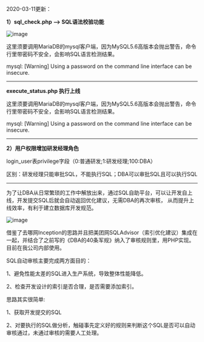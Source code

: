2020-03-11更新：

__1）sql_check.php --> SQL语法校验功能__

![image](https://raw.githubusercontent.com/hcymysql/sqlops/master/image/SQL%E8%AF%AD%E8%A8%80%E6%A0%A1%E9%AA%8C.png)

这里须要调用MariaDB的mysql客户端，因为MySQL5.6高版本会抛出警告，命令行里带密码不安全，会影响SQL语言检测结果。

mysql: [Warning] Using a password on the command line interface can be insecure.

---------------------------------------------------------------------------------------
__execute_status.php 执行上线__

这里须要调用MariaDB的mysql客户端，因为MySQL5.6高版本会抛出警告，命令行里带密码不安全，会影响SQL语言检测结果。

mysql: [Warning] Using a password on the command line interface can be insecure.

-----------------------------------------------------------------------------------------
__2）用户权限增加研发经理角色__

login_user表privilege字段（0:普通研发;1:研发经理;100:DBA）

区别：研发经理只能审批SQL，不能执行SQL；DBA可以审批SQL且可以执行SQL

----------------------------------------------------------------------------

为了让DBA从日常繁琐的工作中解放出来，通过SQL自助平台，可以让开发自上线，开发提交SQL后就会自动返回优化建议，无需DBA的再次审核，
从而提升上线效率，有利于建立数据库开发规范。

![image](https://raw.githubusercontent.com/hcymysql/sqlops/master/image/sqlops.png)

借鉴了去哪网Inception的思路并且把美团网SQLAdvisor（索引优化建议）集成在一起，并结合了之前写的《DBA的40条军规》纳入了审核规则里，用PHP实现。
目前在我公司内部使用。


SQL自动审核主要完成两方面目的：

1、避免性能太差的SQL进入生产系统，导致整体性能降低。

2、检查开发设计的索引是否合理，是否需要添加索引。


思路其实很简单:

1、获取开发提交的SQL

2、对要执行的SQL做分析，触碰事先定义好的规则来判断这个SQL是否可以自动审核通过，未通过审核的需要人工处理。


